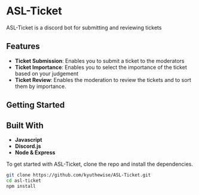 # ASL-Ticket

ASL-Ticket is a discord bot for submitting and reviewing tickets

## Features

- **Ticket Submission**: Enables you to submit a ticket to the moderators
- **Ticket Importance**: Enables you to select the importance of the ticket based on your judgement
- **Ticket Review**: Enables the moderation to review the tickets and to sort them by importance.

## Getting Started

## Built With
- **Javascript**
- **Discord.js**
- **Node & Express**


To get started with ASL-Ticket, clone the repo and install the dependencies.

```bash
git clone https://github.com/kyuthewise/ASL-Ticket.git
cd asl-ticket
npm install

